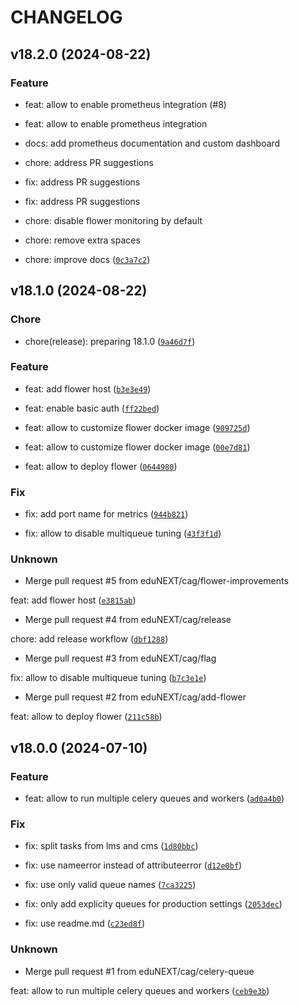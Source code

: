 # CHANGELOG

## v18.2.0 (2024-08-22)

### Feature

* feat: allow to enable prometheus integration (#8)

* feat: allow to enable prometheus integration

* docs: add prometheus documentation and custom dashboard

* chore: address PR suggestions

* fix: address PR suggestions

* fix: address PR suggestions

* chore: disable flower monitoring by default

* chore: remove extra spaces

* chore: improve docs ([`0c3a7c2`](https://github.com/eduNEXT/tutor-contrib-celery/commit/0c3a7c2df2965e64dee9df4562b65697e1a53950))

## v18.1.0 (2024-08-22)

### Chore

* chore(release): preparing 18.1.0 ([`9a46d7f`](https://github.com/eduNEXT/tutor-contrib-celery/commit/9a46d7f9c30979566f33d54e12fa97a19770b49b))

### Feature

* feat: add flower host ([`b3e3e49`](https://github.com/eduNEXT/tutor-contrib-celery/commit/b3e3e4952a6e32a06be6a8930f7af98d05994091))

* feat: enable basic auth ([`ff22bed`](https://github.com/eduNEXT/tutor-contrib-celery/commit/ff22bed93fc241acc615346630b56ab52f3bf142))

* feat: allow to customize flower docker image ([`909725d`](https://github.com/eduNEXT/tutor-contrib-celery/commit/909725dd984fac59b1deaaafe234ea58bdd5fde1))

* feat: allow to customize flower docker image ([`00e7d81`](https://github.com/eduNEXT/tutor-contrib-celery/commit/00e7d8120944aa5b0bd502f5b8bfc6aca1cc16c4))

* feat: allow to deploy flower ([`0644980`](https://github.com/eduNEXT/tutor-contrib-celery/commit/0644980908d3fb130c8ff5ab1a30ada9372050bb))

### Fix

* fix: add port name for metrics ([`944b821`](https://github.com/eduNEXT/tutor-contrib-celery/commit/944b8219f6b1978c34f4a6c9561f8a49300b7e34))

* fix: allow to disable multiqueue tuning ([`43f3f1d`](https://github.com/eduNEXT/tutor-contrib-celery/commit/43f3f1d5b2324b87ce1902fc4ba3fd66c0f20227))

### Unknown

* Merge pull request #5 from eduNEXT/cag/flower-improvements

feat: add flower host ([`e3815ab`](https://github.com/eduNEXT/tutor-contrib-celery/commit/e3815abd9ad84efc36271eeda3c22c7eeba70b16))

* Merge pull request #4 from eduNEXT/cag/release

chore: add release workflow ([`dbf1288`](https://github.com/eduNEXT/tutor-contrib-celery/commit/dbf1288833211c5220c18c540889c62c8179fa44))

* Merge pull request #3 from eduNEXT/cag/flag

fix: allow to disable multiqueue tuning ([`b7c3e1e`](https://github.com/eduNEXT/tutor-contrib-celery/commit/b7c3e1e42bdc04a43b4c5fd29826a2f381b001bf))

* Merge pull request #2 from eduNEXT/cag/add-flower

feat: allow to deploy flower ([`211c58b`](https://github.com/eduNEXT/tutor-contrib-celery/commit/211c58b0369adb046f6f0ac0584ff0bb6ff3e68f))

## v18.0.0 (2024-07-10)

### Feature

* feat: allow to run multiple celery queues and workers ([`ad0a4b0`](https://github.com/eduNEXT/tutor-contrib-celery/commit/ad0a4b08ddbfdc7f466442b2eb61c048c52ad39b))

### Fix

* fix: split tasks from lms and cms ([`1d80bbc`](https://github.com/eduNEXT/tutor-contrib-celery/commit/1d80bbc404cb963f3a71c2c6df7abdba03a2f16d))

* fix: use nameerror instead of attributeerror ([`d12e0bf`](https://github.com/eduNEXT/tutor-contrib-celery/commit/d12e0bf1400e67d5c744f286d50ae7210ca8a356))

* fix: use only valid queue names ([`7ca3225`](https://github.com/eduNEXT/tutor-contrib-celery/commit/7ca32254e77c7438c6627c63555f73f0a8368603))

* fix: only add explicity queues for production settings ([`2053dec`](https://github.com/eduNEXT/tutor-contrib-celery/commit/2053decb55dc66aa33987fb3400451c497d81ec3))

* fix: use readme.md ([`c23ed8f`](https://github.com/eduNEXT/tutor-contrib-celery/commit/c23ed8f803dc29208d5cd864c7f8e9246df23838))

### Unknown

* Merge pull request #1 from eduNEXT/cag/celery-queue

feat: allow to run multiple celery queues and workers ([`ceb9e3b`](https://github.com/eduNEXT/tutor-contrib-celery/commit/ceb9e3b7b6eb7eda9fa4fc6fcdbbf6e1b851d638))
